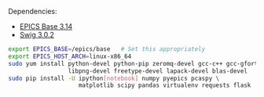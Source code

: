 Dependencies:

* [EPICS Base 3.14](http://www.aps.anl.gov/epics/base/R3-14/12.php)
* [Swig 3.0.2](http://sourceforge.net/projects/swig/files/swig/swig-3.0.2/)

```bash
export EPICS_BASE=/epics/base   # Set this appropriately
export EPICS_HOST_ARCH=linux-x86_64
sudo yum install python-devel python-pip zeromq-devel gcc-c++ gcc-gfortran \
                 libpng-devel freetype-devel lapack-devel blas-devel
sudo pip install -U ipython[notebook] numpy pyepics pcaspy \
                    matplotlib scipy pandas virtualenv requests flask
```
